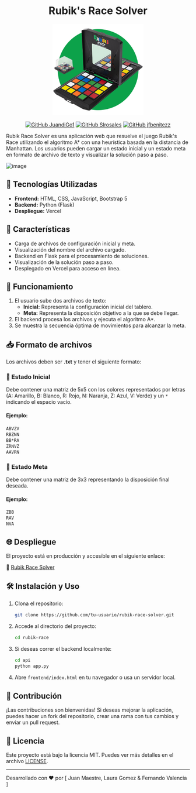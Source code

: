 
<div align="center">
  <h1>
    Rubik's Race Solver
  </h1>

<img src="frontend/rbrace.png" alt="rubik" width="250"/>


[![GitHub JuandiGo1](https://img.shields.io/badge/by-JuandiGo1-red)](https://github.com/JuandiGo1)
[![GitHub Slrosales](https://img.shields.io/badge/by-Slrosales-green)](https://github.com/Slrosales)
[![GitHub jfbenitezz](https://img.shields.io/badge/by-FernandoMVG-purple)]((https://github.com/FernandoMVG))

</div>


Rubik Race Solver es una aplicación web que resuelve el juego Rubik's Race utilizando el algoritmo A* con una heurística basada en la distancia de Manhattan. Los usuarios pueden cargar un estado inicial y un estado meta en formato de archivo de texto y visualizar la solución paso a paso.

![image](https://github.com/user-attachments/assets/75adcc5d-67ad-4662-8e7f-4e04de615032)


## 🚀 Tecnologías Utilizadas

- **Frontend:** HTML, CSS, JavaScript, Bootstrap 5
- **Backend:** Python (Flask)
- **Despliegue:** Vercel

## 📌 Características

- Carga de archivos de configuración inicial y meta.
- Visualización del nombre del archivo cargado.
- Backend en Flask para el procesamiento de soluciones.
- Visualización de la solución paso a paso.
- Desplegado en Vercel para acceso en línea.

## 🎯 Funcionamiento

1. El usuario sube dos archivos de texto:
   - **Inicial:** Representa la configuración inicial del tablero.
   - **Meta:** Representa la disposición objetivo a la que se debe llegar.
2. El backend procesa los archivos y ejecuta el algoritmo A*.
3. Se muestra la secuencia óptima de movimientos para alcanzar la meta.

## 📥 Formato de archivos

Los archivos deben ser **.txt** y tener el siguiente formato:

### 🔹 Estado Inicial
Debe contener una matriz de 5x5 con los colores representados por letras (A: Amarillo, B: Blanco, R: Rojo, N: Naranja, Z: Azul, V: Verde) y un `*` indicando el espacio vacío.

#### Ejemplo:
```
ABVZV
RBZNN
BB*RA
ZRNVZ
AAVRN
```

### 🔹 Estado Meta
Debe contener una matriz de 3x3 representando la disposición final deseada.

#### Ejemplo:
```
ZBB
RAV
NVA
```


## 🌐 Despliegue

El proyecto está en producción y accesible en el siguiente enlace:

🔗 [Rubik Race Solver](https://rubik-race.vercel.app)

## 🛠 Instalación y Uso

1. Clona el repositorio:
   ```bash
   git clone https://github.com/tu-usuario/rubik-race-solver.git
   ```
2. Accede al directorio del proyecto:
   ```bash
   cd rubik-race
   ```
3. Si deseas correr el backend localmente:
   ```bash
   cd api
   python app.py
   ```
4. Abre `frontend/index.html` en tu navegador o usa un servidor local.

## 🤝 Contribución

¡Las contribuciones son bienvenidas! Si deseas mejorar la aplicación, puedes hacer un fork del repositorio, crear una rama con tus cambios y enviar un pull request.

## 📜 Licencia

Este proyecto está bajo la licencia MIT. Puedes ver más detalles en el archivo [LICENSE](LICENSE).

---
Desarrollado con ❤️ por [ Juan Maestre, Laura Gomez & Fernando Valencia ]
